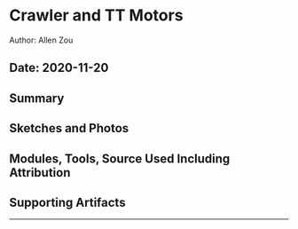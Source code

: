 #  Crawler and TT Motors

Author: Allen Zou

Date: 2020-11-20
-----

## Summary


## Sketches and Photos


## Modules, Tools, Source Used Including Attribution


## Supporting Artifacts


-----
